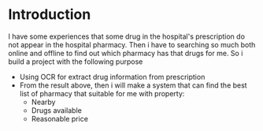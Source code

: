 # Introduction

I have some experiences that some drug in the hospital's prescription do not appear in the hospital pharmacy. Then i have to searching so much both online and offline to find out which pharmacy has that drugs for me. So i build a project with the following purpose

- Using OCR for extract drug information from prescription
- From the result above, then i will make a system that can find the best list of pharmacy that suitable for me with property:
    * Nearby
    * Drugs available
    * Reasonable price
